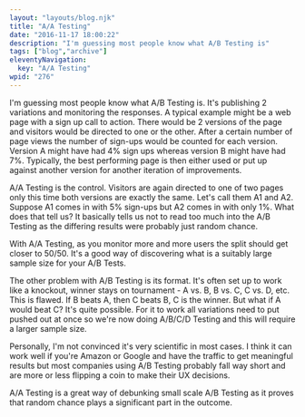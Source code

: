 ```yaml
---
layout: "layouts/blog.njk"
title: "A/A Testing"
date: "2016-11-17 18:00:22"
description: "I'm guessing most people know what A/B Testing is"
tags: ["blog","archive"]
eleventyNavigation:
  key: "A/A Testing"
wpid: "276"
---
```

I'm guessing most people know what A/B Testing is. It's publishing 2 variations and monitoring the responses. A typical example might be a web page with a sign up call to action. There would be 2 versions of the page and visitors would be directed to one or the other. After a certain number of page views the number of sign-ups would be counted for each version. Version A might have had 4% sign ups whereas version B might have had 7%. Typically, the best performing page is then either used or put up against another version for another iteration of improvements.

A/A Testing is the control. Visitors are again directed to one of two pages only this time both versions are exactly the same. Let's call them A1 and A2. Suppose A1 comes in with 5% sign-ups but A2 comes in with only 1%. What does that tell us? It basically tells us not to read too much into the A/B Testing as the differing results were probably just random chance.

With A/A Testing, as you monitor more and more users the split should get closer to 50/50. It's a good way of discovering what is a suitably large sample size for your A/B Tests.

The other problem with A/B Testing is its format. It's often set up to work like a knockout, winner stays on tournament - A vs. B, B vs. C, C vs. D, etc. This is flawed. If B beats A, then C beats B, C is the winner. But what if A would beat C? It's quite possible. For it to work all variations need to put pushed out at once so we're now doing A/B/C/D Testing and this will require a larger sample size.

Personally, I'm not convinced it's very scientific in most cases. I think it can work well if you're Amazon or Google and have the traffic to get meaningful results but most companies using A/B Testing probably fall way short and are more or less flipping a coin to make their UX decisions.

A/A Testing is a great way of debunking small scale A/B Testing as it proves that random chance plays a significant part in the outcome.
